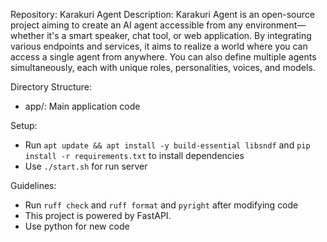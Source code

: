 Repository: Karakuri Agent
Description: Karakuri Agent is an open-source project aiming to create an AI agent accessible from any environment—whether it's a smart speaker, chat tool, or web application. By integrating various endpoints and services, it aims to realize a world where you can access a single agent from anywhere.
You can also define multiple agents simultaneously, each with unique roles, personalities, voices, and models.

Directory Structure:
- app/: Main application code

Setup:
- Run `apt update && apt install -y build-essential libsndf` and `pip install -r requirements.txt` to install dependencies
- Use `./start.sh` for run server

Guidelines:
- Run `ruff check` and `ruff format` and `pyright` after modifying code
- This project is powered by FastAPI.
- Use python for new code